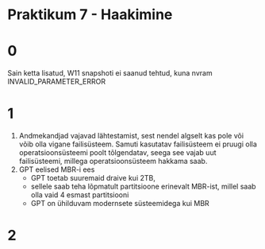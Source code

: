 # Praktikum 7 - Haakimine
# 0
Sain ketta lisatud, W11 snapshoti ei saanud tehtud, kuna nvram INVALID\_PARAMETER\_ERROR

# 1
1. Andmekandjad vajavad lähtestamist, sest nendel algselt kas pole või võib olla vigane failisüsteem. Samuti kasutatav failisüsteem ei pruugi olla operatsioonsüsteemi poolt tõlgendatav, seega see vajab uut failisüsteemi, millega operatsioonsüsteem hakkama saab.
2. GPT eelised MBR-i ees
    * GPT toetab suuremaid draive kui 2TB, 
    * sellele saab teha lõpmatult partitsioone erinevalt MBR-ist, millel saab olla vaid 4 esmast partitsiooni
    * GPT on ühilduvam modernsete süsteemidega kui MBR

# 2
